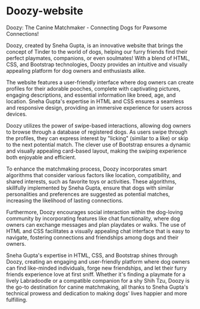 # Doozy-website

Doozy: The Canine Matchmaker - Connecting Dogs for Pawsome Connections!

Doozy, created by Sneha Gupta, is an innovative website that brings the concept of Tinder to the world of dogs, helping our furry friends find their perfect playmates, companions, or even soulmates! With a blend of HTML, CSS, and Bootstrap technologies, Doozy provides an intuitive and visually appealing platform for dog owners and enthusiasts alike.

The website features a user-friendly interface where dog owners can create profiles for their adorable pooches, complete with captivating pictures, engaging descriptions, and essential information like breed, age, and location. Sneha Gupta's expertise in HTML and CSS ensures a seamless and responsive design, providing an immersive experience for users across devices.

Doozy utilizes the power of swipe-based interactions, allowing dog owners to browse through a database of registered dogs. As users swipe through the profiles, they can express interest by "licking" (similar to a like) or skip to the next potential match. The clever use of Bootstrap ensures a dynamic and visually appealing card-based layout, making the swiping experience both enjoyable and efficient.

To enhance the matchmaking process, Doozy incorporates smart algorithms that consider various factors like location, compatibility, and shared interests, such as favorite toys or activities. These algorithms, skillfully implemented by Sneha Gupta, ensure that dogs with similar personalities and preferences are suggested as potential matches, increasing the likelihood of lasting connections.

Furthermore, Doozy encourages social interaction within the dog-loving community by incorporating features like chat functionality, where dog owners can exchange messages and plan playdates or walks. The use of HTML and CSS facilitates a visually appealing chat interface that is easy to navigate, fostering connections and friendships among dogs and their owners.

Sneha Gupta's expertise in HTML, CSS, and Bootstrap shines through Doozy, creating an engaging and user-friendly platform where dog owners can find like-minded individuals, forge new friendships, and let their furry friends experience love at first sniff. Whether it's finding a playmate for a lively Labradoodle or a compatible companion for a shy Shih Tzu, Doozy is the go-to destination for canine matchmaking, all thanks to Sneha Gupta's technical prowess and dedication to making dogs' lives happier and more fulfilling.
